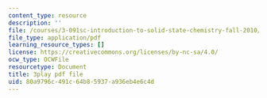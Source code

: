```yaml
---
content_type: resource
description: ''
file: /courses/3-091sc-introduction-to-solid-state-chemistry-fall-2010/80a9796c491c64b85937a936eb4e6c4d_rR8ZtI8m0Mo.pdf
file_type: application/pdf
learning_resource_types: []
license: https://creativecommons.org/licenses/by-nc-sa/4.0/
ocw_type: OCWFile
resourcetype: Document
title: 3play pdf file
uid: 80a9796c-491c-64b8-5937-a936eb4e6c4d
---
```

